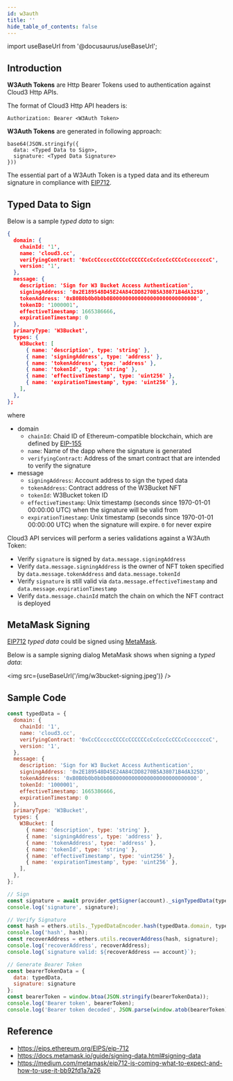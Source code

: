 ```yaml
---
id: w3auth
title: ''
hide_table_of_contents: false
---
```


import useBaseUrl from '@docusaurus/useBaseUrl';

## Introduction

**W3Auth Tokens** are Http Bearer Tokens used to authentication against Cloud3 Http APIs.

The format of Cloud3 Http API headers is:

```
Authorization: Bearer <W3Auth Token>
```

**W3Auth Tokens** are generated in following approach: 

```
base64(JSON.stringify({
  data: <Typed Data to Sign>,
  signature: <Typed Data Signature>
}))
```

The essential part of a W3Auth Token is a typed data and its ethereum signature in compliance with [EIP712](https://eips.ethereum.org/EIPS/eip-712).

## Typed Data to Sign

Below is a sample *typed data* to sign:

```json
{
  domain: {
    chainId: '1',
    name: 'cloud3.cc',
    verifyingContract: '0xCcCCccccCCCCcCCCCCCcCcCccCcCCCcCcccccccC',
    version: '1',
  },
  message: {
    description: 'Sign for W3 Bucket Access Authentication',
    signingAddress: '0x2E189548D45E24A84CDD8270B5A38071B4dA325D',
    tokenAddress: '0xB0B0b0b0b0b0B000000000000000000000000000',
    tokenID: '1000001',
    effectiveTimestamp: 1665386666,
    expirationTimestamp: 0
  },
  primaryType: 'W3Bucket',
  types: {
    W3Bucket: [
      { name: 'description', type: 'string' },
      { name: 'signingAddress', type: 'address' },
      { name: 'tokenAddress', type: 'address' },
      { name: 'tokenId', type: 'string' },
      { name: 'effectiveTimestamp', type: 'uint256' },
      { name: 'expirationTimestamp', type: 'uint256' },
    ],
  },
};
```

where

- domain
  - `chainId`: Chaid ID of Ethereum-compatible blockchain, which are defined by [EIP-155](https://eips.ethereum.org/EIPS/eip-155)
  - `name`:  Name of the dapp where the signature is generated
  - `verifyingContract`: Address of the smart contract that are intended to verify the signature
- message
  - `signingAddress`: Account address to sign the typed data
  - `tokenAddress`: Contract address of the W3Bucket NFT
  - `tokenId`: W3Bucket token ID
  - `effectiveTimestamp`: Unix timestamp (seconds since 1970-01-01 00:00:00 UTC) when the signature will be valid from
  - `expirationTimestamp`: Unix timestamp  (seconds since 1970-01-01 00:00:00 UTC) when the signature will expire. `0` for never expire

Cloud3 API services will perform a series validations against a W3Auth Token:

- Verify `signature` is signed by `data.message.signingAddress`
- Verify `data.message.signingAddress` is the owner of NFT token specified by `data.message.tokenAddress` and `data.message.tokenId`
- Verify `signature` is still valid via `data.message.effectiveTimestamp` and `data.message.expirationTimestamp`
- Verify `data.message.chainId` match the chain on which the NFT contract is deployed

## MetaMask Signing

[EIP712](https://eips.ethereum.org/EIPS/eip-712) *typed data* could be signed using [MetaMask](https://docs.metamask.io/guide/signing-data.html#signing-data).

Below is a sample signing dialog MetaMask shows when signing a *typed data*:

<img src={useBaseUrl('/img/w3bucket-signing.jpeg')} /><br/>

## Sample Code

```javascript
const typedData = {
  domain: {
    chainId: '1',
    name: 'cloud3.cc',
    verifyingContract: '0xCcCCccccCCCCcCCCCCCcCcCccCcCCCcCcccccccC',
    version: '1',
  },
  message: {
    description: 'Sign for W3 Bucket Access Authentication',
    signingAddress: '0x2E189548D45E24A84CDD8270B5A38071B4dA325D',
    tokenAddress: '0xB0B0b0b0b0b0B000000000000000000000000000',
    tokenId: '1000001',
    effectiveTimestamp: 1665386666,
    expirationTimestamp: 0
  },
  primaryType: 'W3Bucket',
  types: {
    W3Bucket: [
      { name: 'description', type: 'string' },
      { name: 'signingAddress', type: 'address' },
      { name: 'tokenAddress', type: 'address' },
      { name: 'tokenId', type: 'string' },
      { name: 'effectiveTimestamp', type: 'uint256' },
      { name: 'expirationTimestamp', type: 'uint256' },
    ],
  },
};

// Sign
const signature = await provider.getSigner(account)._signTypedData(typedData.domain, typedData.types, typedData.message);
console.log('signature', signature);

// Verify Signature
const hash = ethers.utils._TypedDataEncoder.hash(typedData.domain, typedData.types, typedData.message);
console.log('hash', hash);
const recoverAddress = ethers.utils.recoverAddress(hash, signature);
console.log('recoverAddress', recoverAddress);
console.log(`signature valid: ${recoverAddress == account}`);

// Generate Bearer Token
const bearerTokenData = {
  data: typedData,
  signature: signature
};
const bearerToken = window.btoa(JSON.stringify(bearerTokenData));
console.log('Bearer token', bearerToken);
console.log('Bearer token decoded', JSON.parse(window.atob(bearerToken)));
```


## Reference

- https://eips.ethereum.org/EIPS/eip-712
- https://docs.metamask.io/guide/signing-data.html#signing-data
- https://medium.com/metamask/eip712-is-coming-what-to-expect-and-how-to-use-it-bb92fd1a7a26